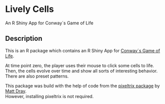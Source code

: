 # Lively Cells
An R Shiny App for Conway´s Game of Life

## Description
This is an R package which contains an R Shiny App for
[Conway´s Game of Life](<http://wikipedia.org/wiki/Conway's_Game_of_Life>).

At time point zero, the player uses their mouse to click some cells to life.  
Then, the cells evolve over time and show all sorts of interesting behavior.  
There are also preset patterns.

This package was build with the help of code from the
[pixeltrix package](<http://github.com/matt-dray/pixeltrix>) by [Matt Dray](<http://matt-dray.com/>).  
However, installing pixeltrix is not required.
